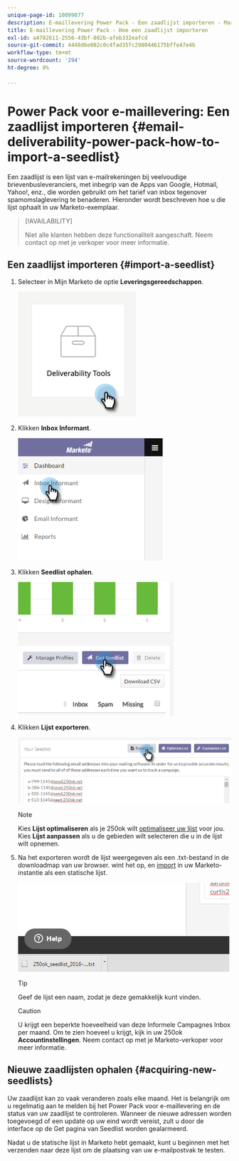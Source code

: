 ```yaml
---
unique-page-id: 10099077
description: E-maillevering Power Pack - Een zaadlijst importeren - Marketo-documenten - Productdocumentatie
title: E-maillevering Power Pack - Hoe een zaadlijst importeren
exl-id: a4782611-2556-43bf-802b-afeb332eafcd
source-git-commit: 4448d6e082c0c4fad35fc2980446175bffe47e4b
workflow-type: tm+mt
source-wordcount: '294'
ht-degree: 0%

---
```


# Power Pack voor e-maillevering: Een zaadlijst importeren {#email-deliverability-power-pack-how-to-import-a-seedlist}

Een zaadlijst is een lijst van e-mailrekeningen bij veelvoudige brievenbusleveranciers, met inbegrip van de Apps van Google, Hotmail, Yahoo!, enz., die worden gebruikt om het tarief van inbox tegenover spamomslaglevering te benaderen. Hieronder wordt beschreven hoe u die lijst ophaalt in uw Marketo-exemplaar.

>[!AVAILABILITY]
>
>Niet alle klanten hebben deze functionaliteit aangeschaft. Neem contact op met je verkoper voor meer informatie.

## Een zaadlijst importeren {#import-a-seedlist}

1. Selecteer in Mijn Marketo de optie **Leveringsgereedschappen**.

   ![](assets/email-deliverability-power-pack-1.png)

1. Klikken **Inbox Informant**.

   ![](assets/two-1.png)

1. Klikken **Seedlist ophalen**.

   ![](assets/three-1.png)

1. Klikken **Lijst exporteren**.

   ![](assets/four.png)

   >[!NOTE]
   >
   >Kies **Lijst optimaliseren** als je 250ok wilt [optimaliseer uw lijst](https://help.returnpath.com/hc/en-us/articles/360046746451-What-is-250ok-s-seedlist-optimizer-and-why-should-I-use-it-) voor jou. Kies **Lijst aanpassen** als u de gebieden wilt selecteren die u in de lijst wilt opnemen.

1. Na het exporteren wordt de lijst weergegeven als een .txt-bestand in de downloadmap van uw browser. wint het op, en [import](/help/marketo/getting-started/quick-wins/import-a-list-of-people.md) in uw Marketo-instantie als een statische lijst.

   ![](assets/five.png)

   >[!TIP]
   >
   >Geef de lijst een naam, zodat je deze gemakkelijk kunt vinden.

   >[!CAUTION]
   >
   >U krijgt een beperkte hoeveelheid van deze Informele Campagnes Inbox per maand. Om te zien hoeveel u krijgt, kijk in uw 250ok **Accountinstellingen**. Neem contact op met je Marketo-verkoper voor meer informatie.

## Nieuwe zaadlijsten ophalen {#acquiring-new-seedlists}

Uw zaadlijst kan zo vaak veranderen zoals elke maand. Het is belangrijk om u regelmatig aan te melden bij het Power Pack voor e-maillevering en de status van uw zaadlijst te controleren. Wanneer de nieuwe adressen worden toegevoegd of een update op uw eind wordt vereist, zult u door de interface op de Get pagina van Seedlist worden gealarmeerd.

Nadat u de statische lijst in Marketo hebt gemaakt, kunt u beginnen met het verzenden naar deze lijst om de plaatsing van uw e-mailpostvak te testen.
